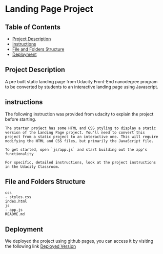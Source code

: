 # Landing Page Project

## Table of Contents

* [Project Description](#project-description)
* [Instructions](#instructions)
* [File and Folders Structure](#file-and-folders-structure)
* [Deployment](#deployment)

## Project Description
A pre built static landing page from Udacity Front-End nanodegree program to be converted by students to an interactive landing page using Javascript.

## instructions
The following instruction was provided from udacity to explain the project before starting.

```
The starter project has some HTML and CSS styling to display a static version of the Landing Page project. You'll need to convert this project from a static project to an interactive one. This will require modifying the HTML and CSS files, but primarily the JavaScript file.

To get started, open `js/app.js` and start building out the app's functionality

For specific, detailed instructions, look at the project instructions in the Udacity Classroom.
```

## File and Folders Structure
```
css
- styles.css    
index.html
js
- app.js
README.md

```

## Deployment 
We deployed the project using github pages, you can access it by visiting the following link [Deployed Version](https://lamalqahtani.github.io/landing-page/)
